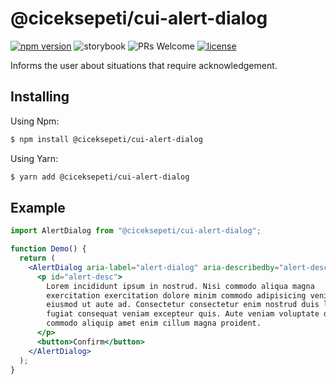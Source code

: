# @ciceksepeti/cui-alert-dialog

[![npm version](https://img.shields.io/npm/v/@ciceksepeti/cui-alert-dialog.svg?style=flat)](https://www.npmjs.com/package/@ciceksepeti/cui-alert-dialog) ![storybook](https://shields.io/badge/storybook-white?logo=storybook&style=flat) ![PRs Welcome](https://img.shields.io/badge/PRs-welcome-brightgreen.svg) [![license](https://img.shields.io/badge/license-MIT-blue.svg)](https://github.com/ciceksepetitech/cactus-ui/blob/HEAD/LICENSE)

Informs the user about situations that require acknowledgement.

## Installing
Using Npm:
```bash
$ npm install @ciceksepeti/cui-alert-dialog
```
Using Yarn:
```bash
$ yarn add @ciceksepeti/cui-alert-dialog
```

## Example

```jsx
import AlertDialog from "@ciceksepeti/cui-alert-dialog";

function Demo() {
  return (
    <AlertDialog aria-label="alert-dialog" aria-describedby="alert-desc">
      <p id="alert-desc">
        Lorem incididunt ipsum in nostrud. Nisi commodo aliqua magna
        exercitation exercitation dolore minim commodo adipisicing veniam
        eiusmod ut aute ad. Consectetur consectetur enim nostrud duis laboris ex
        fugiat consequat veniam excepteur quis. Aute veniam voluptate deserunt
        commodo aliquip amet enim cillum magna proident.
      </p>
      <button>Confirm</button>
    </AlertDialog>
  );
}

```
